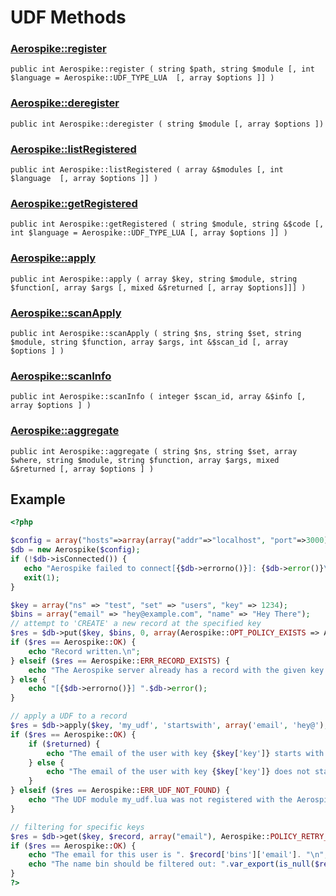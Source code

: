 
# UDF Methods

### [Aerospike::register](aerospike_register.md)
```
public int Aerospike::register ( string $path, string $module [, int $language = Aerospike::UDF_TYPE_LUA  [, array $options ]] )
```

### [Aerospike::deregister](aerospike_deregister.md)
```
public int Aerospike::deregister ( string $module [, array $options ])
```

### [Aerospike::listRegistered](aerospike_listregistered.md)
```
public int Aerospike::listRegistered ( array &$modules [, int $language  [, array $options ]] )
```

### [Aerospike::getRegistered](aerospike_getregistered.md)
```
public int Aerospike::getRegistered ( string $module, string &$code [, int $language = Aerospike::UDF_TYPE_LUA [, array $options ]] )
```

### [Aerospike::apply](aerospike_apply.md)
```
public int Aerospike::apply ( array $key, string $module, string $function[, array $args [, mixed &$returned [, array $options]]] )
```

### [Aerospike::scanApply](aerospike_scanapply.md)
```
public int Aerospike::scanApply ( string $ns, string $set, string $module, string $function, array $args, int &$scan_id [, array $options ] )
```

### [Aerospike::scanInfo](aerospike_scaninfo.md)
```
public int Aerospike::scanInfo ( integer $scan_id, array &$info [, array $options ] )
```

### [Aerospike::aggregate](aerospike_aggregate.md)
```
public int Aerospike::aggregate ( string $ns, string $set, array $where, string $module, string $function, array $args, mixed &$returned [, array $options ] )
```

## Example

```php
<?php

$config = array("hosts"=>array(array("addr"=>"localhost", "port"=>3000)));
$db = new Aerospike($config);
if (!$db->isConnected()) {
   echo "Aerospike failed to connect[{$db->errorno()}]: {$db->error()}\n";
   exit(1);
}

$key = array("ns" => "test", "set" => "users", "key" => 1234);
$bins = array("email" => "hey@example.com", "name" => "Hey There");
// attempt to 'CREATE' a new record at the specified key
$res = $db->put($key, $bins, 0, array(Aerospike::OPT_POLICY_EXISTS => Aerospike::POLICY_EXISTS_CREATE));
if ($res == Aerospike::OK) {
    echo "Record written.\n";
} elseif ($res == Aerospike::ERR_RECORD_EXISTS) {
    echo "The Aerospike server already has a record with the given key.\n";
} else {
    echo "[{$db->errorno()}] ".$db->error();
}

// apply a UDF to a record
$res = $db->apply($key, 'my_udf', 'startswith', array('email', 'hey@'), $returned);
if ($res == Aerospike::OK) {
    if ($returned) {
        echo "The email of the user with key {$key['key']} starts with 'hey@'.\n";
    } else {
        echo "The email of the user with key {$key['key']} does not start with 'hey@'.\n";
    }
} elseif ($res == Aerospike::ERR_UDF_NOT_FOUND) {
    echo "The UDF module my_udf.lua was not registered with the Aerospike DB.\n";
}

// filtering for specific keys
$res = $db->get($key, $record, array("email"), Aerospike::POLICY_RETRY_ONCE);
if ($res == Aerospike::OK) {
    echo "The email for this user is ". $record['bins']['email']. "\n";
    echo "The name bin should be filtered out: ".var_export(is_null($record['bins']['name']), true). "\n";
}
?>
```
